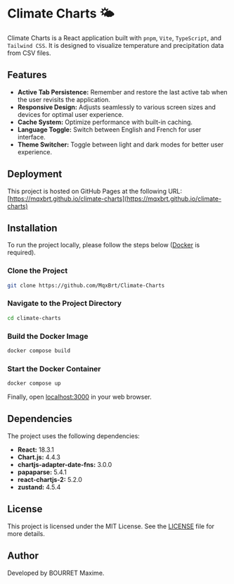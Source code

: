 # Climate Charts 🌤

Climate Charts is a React application built with `pnpm`, `Vite`, `TypeScript`, and `Tailwind CSS`. It is designed to visualize temperature and precipitation data from CSV files.

## Features

- **Active Tab Persistence:** Remember and restore the last active tab when the user revisits the application.
- **Responsive Design:** Adjusts seamlessly to various screen sizes and devices for optimal user experience.
- **Cache System:** Optimize performance with built-in caching.
- **Language Toggle:** Switch between English and French for user interface.
- **Theme Switcher:** Toggle between light and dark modes for better user experience.

## Deployment

This project is hosted on GitHub Pages at the following URL: [https://mqxbrt.github.io/climate-charts](https://mqxbrt.github.io/climate-charts)

## Installation

To run the project locally, please follow the steps below ([Docker](https://www.docker.com/) is required).

### Clone the Project

```bash
git clone https://github.com/MqxBrt/Climate-Charts
```

### Navigate to the Project Directory

```bash
cd climate-charts
```

### Build the Docker Image

```bash
docker compose build
```
### Start the Docker Container

```bash
docker compose up
```

Finally, open [localhost:3000](http://localhost:3000/) in your web browser.

## Dependencies

The project uses the following dependencies:

- **React:** 18.3.1
- **Chart.js:** 4.4.3
- **chartjs-adapter-date-fns:** 3.0.0
- **papaparse:** 5.4.1
- **react-chartjs-2:** 5.2.0
- **zustand:** 4.5.4

## License

This project is licensed under the MIT License. See the [LICENSE](https://github.com/MqxBrt/Climate-Charts/blob/master/LICENSE) file for more details.

## Author

Developed by BOURRET Maxime.

